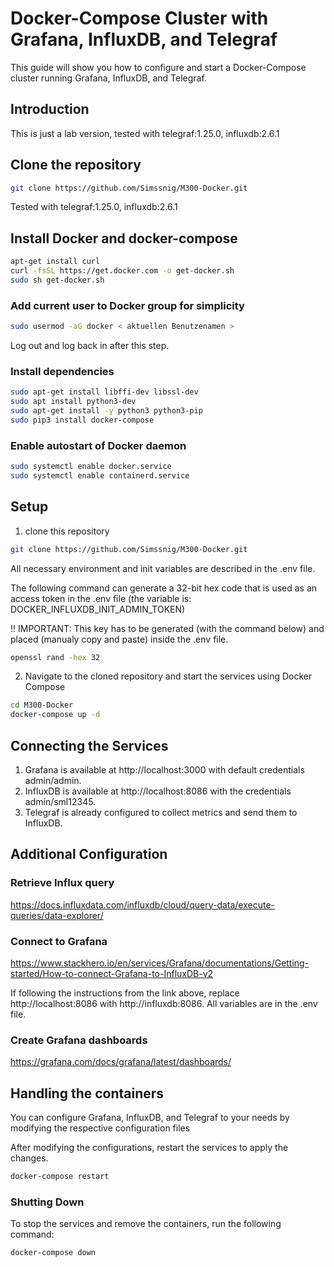 # Docker-Compose Cluster with Grafana, InfluxDB, and Telegraf
This guide will show you how to configure and start a Docker-Compose cluster running Grafana, InfluxDB, and Telegraf.
## Introduction
This is just a lab version, tested with telegraf:1.25.0, influxdb:2.6.1
## Clone the repository
```bash
git clone https://github.com/Simssnig/M300-Docker.git
```
Tested with telegraf:1.25.0, influxdb:2.6.1
## Install Docker and docker-compose
```bash
apt-get install curl
curl -fsSL https://get.docker.com -o get-docker.sh
sudo sh get-docker.sh
```
### Add current user to Docker group for simplicity
```bash
sudo usermod -aG docker < aktuellen Benutzenamen >
```
Log out and log back in after this step.

### Install dependencies
```bash
sudo apt-get install libffi-dev libssl-dev
sudo apt install python3-dev
sudo apt-get install -y python3 python3-pip
sudo pip3 install docker-compose
```
### Enable autostart of Docker daemon
```bash
sudo systemctl enable docker.service
sudo systemctl enable containerd.service
```
## Setup
1. clone this repository
```bash
git clone https://github.com/Simssnig/M300-Docker.git
```
All necessary environment and init variables are described in the .env file.

The following command can generate a 32-bit hex code that is used as an access token in the .env file (the variable is: DOCKER_INFLUXDB_INIT_ADMIN_TOKEN)

!! IMPORTANT: This key has to be generated (with the command below) and placed (manualy copy and paste) inside the .env file.
```bash
openssl rand -hex 32
```
2. Navigate to the cloned repository and start the services using Docker Compose
```bash
cd M300-Docker
docker-compose up -d
```
## Connecting the Services
1. Grafana is available at http://localhost:3000 with default credentials admin/admin.
2. InfluxDB is available at http://localhost:8086 with the credentials admin/sml12345.
3. Telegraf is already configured to collect metrics and send them to InfluxDB.
## Additional Configuration
### Retrieve Influx query
https://docs.influxdata.com/influxdb/cloud/query-data/execute-queries/data-explorer/
### Connect to Grafana
https://www.stackhero.io/en/services/Grafana/documentations/Getting-started/How-to-connect-Grafana-to-InfluxDB-v2

If following the instructions from the link above, replace http://localhost:8086 with http://influxdb:8086. All variables are in the .env file.
### Create Grafana dashboards
https://grafana.com/docs/grafana/latest/dashboards/
## Handling the containers
You can configure Grafana, InfluxDB, and Telegraf to your needs by modifying the respective configuration files

After modifying the configurations, restart the services to apply the changes.
```bash
docker-compose restart
```
### Shutting Down
To stop the services and remove the containers, run the following command:
```bash
docker-compose down
```
